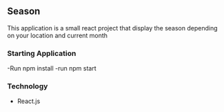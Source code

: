 ## Season

This application is a small react project that display the season depending on your location and current month

### Starting Application

-Run npm install
-run npm start

### Technology 

* React.js
